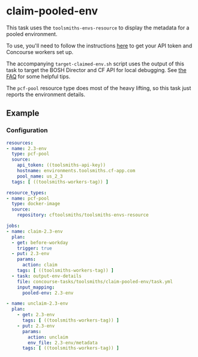 # claim-pooled-env

This task uses the `toolsmiths-envs-resource` to display the metadata for a pooled environment.

To use, you'll need to follow the instructions [here](toolsmiths-onboarding) to get your API token and Concourse workers set up.

The accompanying `target-claimed-env.sh` script uses the output of this task to target the BOSH Director and CF API for local debugging. See [the FAQ](toolsmiths-faq) for some helpful tips.

The `pcf-pool` resource type does most of the heavy lifting, so this task just reports the environment details.

## Example

### Configuration

```yaml
resources:
- name: 2.3-env
  type: pcf-pool
  source:
    api_token: ((toolsmiths-api-key))
    hostname: environments.toolsmiths.cf-app.com
    pool_name: us_2_3
  tags: [ ((toolsmiths-workers-tag)) ]

resource_types:
- name: pcf-pool
  type: docker-image
  source:
    repository: cftoolsmiths/toolsmiths-envs-resource

jobs:
- name: claim-2.3-env
  plan:
  - get: before-workday
    trigger: true
  - put: 2.3-env
    params:
      action: claim
    tags: [ ((toolsmiths-workers-tag)) ]
  - task: output-env-details
    file: concourse-tasks/toolsmiths/claim-pooled-env/task.yml
    input_mapping:
      pooled-env: 2.3-env

- name: unclaim-2.3-env
  plan:
    - get: 2.3-env
      tags: [ ((toolsmiths-workers-tag)) ]
    - put: 2.3-env
      params:
        action: unclaim
        env_file: 2.3-env/metadata
      tags: [ ((toolsmiths-workers-tag)) ]
```

[toolsmiths-onboarding]:  https://docs.google.com/document/d/1afCL7hgFeQ61orx6Z5bP49xauE753n5eSZPuO5bWJeY/edit#heading=h.rzx8m9ypluky
[toolsmiths-faq]:         https://environments.toolsmiths.cf-app.com/faq
